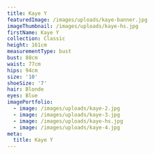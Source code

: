 ```yaml
---
title: Kaye Y
featuredImage: /images/uploads/kaye-banner.jpg
imageThumbnail: /images/uploads/kaye-hs.jpg
firstName: Kaye Y
collection: Classic
height: 161cm
measurementType: bust
bust: 88cm
waist: 77cm
hips: 94cm
size: '10'
shoeSize: '7'
hair: Blonde
eyes: Blue
imagePortfolio:
  - image: /images/uploads/kaye-2.jpg
  - image: /images/uploads/kaye-3.jpg
  - image: /images/uploads/kaye-hs.jpg
  - image: /images/uploads/kaye-4.jpg
meta:
  title: Kaye Y
---
```


